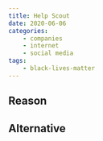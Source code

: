 ```yaml
---
title: Help Scout
date: 2020-06-06
categories:
    - companies
    - internet
    - social media
tags:
    - black-lives-matter
---
```


## Reason


## Alternative

